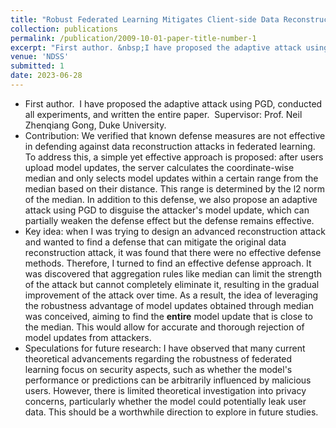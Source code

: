 ```yaml
---
title: "Robust Federated Learning Mitigates Client-side Data Reconstruction Attacks"
collection: publications
permalink: /publication/2009-10-01-paper-title-number-1
excerpt: "First author. &nbsp;I have proposed the adaptive attack using PGD, conducted all experiments, and written the entire paper. &nbsp;Supervisor: Prof. Neil Zhenqiang Gong, Duke University. &nbsp;&nbsp;&nbsp;&nbsp;&nbsp;<a href='/publication/2009-10-01-paper-title-number-1' target='_blank' style='color: #007bff; text-decoration: none; font-size: 20px;'>details...</a>"
venue: 'NDSS'
submitted: 1
date: 2023-06-28
---
```

* First author. &nbsp;I have proposed the adaptive attack using PGD, conducted all experiments, and written the entire paper. &nbsp;Supervisor: Prof. Neil Zhenqiang Gong, Duke University.
* Contribution: We verified that known defense measures are not effective in defending against data reconstruction attacks in federated learning. To address this, a simple yet effective approach is proposed: after users upload model updates, the server calculates the coordinate-wise median and only selects model updates within a certain range from the median based on their distance. This range is determined by the l2 norm of the median. In addition to this defense, we also propose an adaptive attack using PGD to disguise the attacker's model update, which can partially weaken the defense effect but the defense remains effective.
* Key idea: when I was trying to design an advanced reconstruction attack and wanted to find a defense that can mitigate the original data reconstruction attack, it was found that there were no effective defense methods. Therefore, I turned to find an effective defense approach. It was discovered that aggregation rules like median can limit the strength of the attack but cannot completely eliminate it, resulting in the gradual improvement of the attack over time. As a result, the idea of leveraging the robustness advantage of model updates obtained through median was conceived, aiming to find the **entire** model update that is close to the median. This would allow for accurate and thorough rejection of model updates from attackers.
* Speculations for future research: I have observed that many current theoretical advancements regarding the robustness of federated learning focus on security aspects, such as whether the model's performance or predictions can be arbitrarily influenced by malicious users. However, there is limited theoretical investigation into privacy concerns, particularly whether the model could potentially leak user data. This should be a worthwhile direction to explore in future studies.

